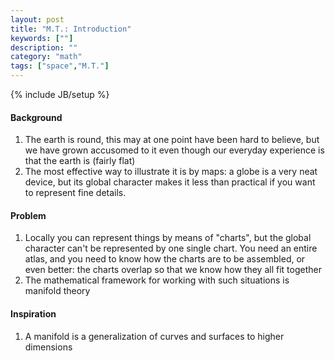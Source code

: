 ```yaml
---
layout: post
title: "M.T.: Introduction"
keywords: [""]
description: ""
category: "math"
tags: ["space","M.T."]
---
```

{% include JB/setup %}

#### Background
1. The earth is round, this may at one point have been hard to believe, but we
   have grown accusomed to it even though our everyday experience is that the
   earth is (fairly flat)
2. The most effective way to illustrate it  is by maps: a globe is a very neat
   device, but its global character makes it less than practical if you want to
   represent fine details.

#### Problem
1. Locally you can represent things by means of "charts", but the global
   character can't be represented by one single chart. You need an entire atlas,
   and you need to know how the charts are to be assembled, or even better: the
   charts overlap so that we know how they all fit together
2. The mathematical framework for working with such situations is manifold
   theory

#### Inspiration
1. A manifold is a generalization of curves and surfaces to higher dimensions

